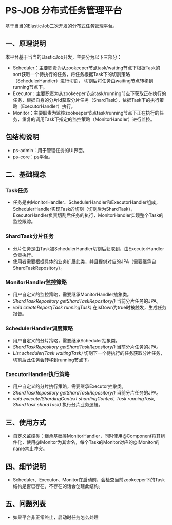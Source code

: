 # PS-JOB 分布式任务管理平台
基于当当的ElasticJob二次开发的分布式任务管理平台。
## 一、原理说明
本平台基于当当的ElasticJob开发，主要分为以下三部分：
* Scheduler：主要职责为从zookeeper节点task/waiting节点下根据Task的sort获取一个待执行的任务，将任务根据Task下的切割策略（SchedulerHandler）进行切割，
             切割后将任务由waiting节点转移到running节点下。
* Executor：主要职责为从zookeeper节点task/running节点下获取正在执行的任务，根据自身的分片Id获取分片任务（ShardTask），依据Task下的执行策略（ExecutorHandler）执行。
* Monitor：主要职责为监控zookeeper节点task/running节点下正在执行的任务，重复的调用Task下指定的监控策略（MonitorHandler）进行监控。
## 包结构说明
* ps-admin：用于管理任务的UI界面。
* ps-core：ps平台。
## 二、基础概念
### Task任务
* 任务是由MonitorHandler、SchedulerHandler和ExecutorHandler组成，SchedulerHandler实现Task的切割（切割后为ShardTask），ExecutorHandler负责切割后任务的执行，MonitorHandler实现整个Task的监控跟踪。
### ShardTask分片任务
* 分片任务是由Task被SchedulerHandler切割后获取到，由ExecutorHandler负责执行。
* 使用者需要根据具体的业务扩展此类，并且提供对应的JPA（需要继承自ShardTaskRepository）。
### MonitorHandler监控策略
* 用户自定义的监控策略，需要继承MonitorHandler抽象类。
* _ShardTaskRepository getShardTaskRepository()_ 当前分片任务的JPA。
* _void createReport(Task runningTask)_ 在isDown为true时被触发，生成任务报告。
### SchedulerHandler调度策略
* 用户自定义的分片策略，需要继承Scheduler抽象类。
* _ShardTaskRepository getShardTaskRepository()_ 当前分片任务的JPA。
* _List<ShardTask> scheduler(Task waitingTask)_ 切割下一个待执行的任务获取分片任务，切割后此任务会转移到running节点下。
### ExecutorHandler执行策略
* 用户自定义的分片执行策略，需要继承Executor抽象类。
* _ShardTaskRepository getShardTaskRepository()_ 当前分片任务的JPA。
* _void execute(ShardingContext shardingContext, Task runningTask, ShardTask shardTask)_ 执行分片业务逻辑。
## 三、使用方式
* 自定义监控类：继承基础类MonitorHandler，同时使用@Component将其组件化，使用@IMonitor为其命名，每个Task的Monitor对应的@IMonitor的name禁止冲突。
## 四、细节说明
* Scheduler、Executor、Monitor在启动前，会检查当前zookeeper下的Task结构是否已存在，不存在的话会创建此结构。
## 五、问题列表
* 如果平台非正常终止，启动时任务怎么处理


